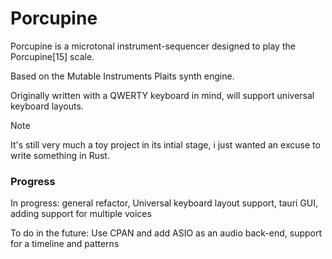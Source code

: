 # Porcupine

Porcupine is a microtonal instrument-sequencer designed to play the Porcupine[15] scale.

Based on the Mutable Instruments Plaits synth engine.

Originally written with a QWERTY keyboard in mind, will support universal keyboard layouts.

> [!NOTE]
> It's still very much a toy project in its intial stage, i just wanted an excuse to write something in Rust.

### Progress

In progress: general refactor, Universal keyboard layout support, tauri GUI, adding support for multiple voices

To do in the future: Use CPAN and add ASIO as an audio back-end, support for a timeline and patterns
